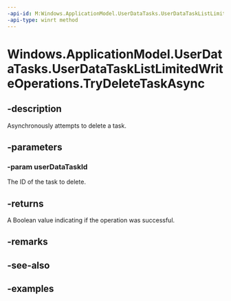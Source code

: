 ```yaml
---
-api-id: M:Windows.ApplicationModel.UserDataTasks.UserDataTaskListLimitedWriteOperations.TryDeleteTaskAsync(System.String)
-api-type: winrt method
---
```


<!-- Method syntax.
public IAsyncOperation<bool> UserDataTaskListLimitedWriteOperations.TryDeleteTaskAsync(String userDataTaskId)
-->

# Windows.ApplicationModel.UserDataTasks.UserDataTaskListLimitedWriteOperations.TryDeleteTaskAsync


## -description

Asynchronously attempts to delete a task.

## -parameters

### -param userDataTaskId

The ID of the task to delete.

## -returns

A Boolean value indicating if the operation was successful.

## -remarks

## -see-also

## -examples

